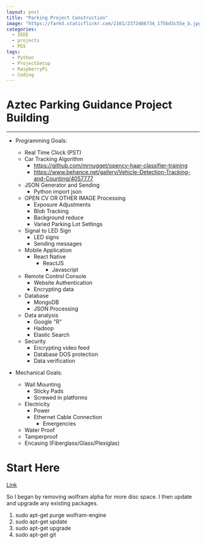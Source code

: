 ```yaml
---
layout: post
title: "Parking Project Construction"
image: "https://farm3.staticflickr.com/2101/2372486734_175bd3c55e_b.jpg"
categories:
  - IEEE
  - projects
  - PGS
tags:
  - Python
  - ProjectSetup
  - RaspberryPi
  - Coding
---
```


# Aztec Parking Guidance Project Building
---


* Programming Goals:
  * Real Time Clock (PST)
  * Car Tracking Algorithm
    * https://github.com/mrnugget/opencv-haar-classifier-training
    * https://www.behance.net/gallery/Vehicle-Detection-Tracking-and-Counting/4057777
  * JSON Generator and Sending
    * Python import json
  * OPEN CV OR OTHER IMAGE Processing
    * Exposure Adjustments
    * Blob Tracking
    * Background reduce
    * Varied Parking Lot Settings
  * Signal to LED Sign
    * LED signs
    * Sending messages
  * Mobile Application
    * React Native
      * ReactJS
        * Javascript
  * Remote Control Console
    * Website Authentication
    * Encrypting data
  * Database
    * MongoDB
    * JSON Processing
  * Data analysis
    * Google "R"
    * Hadoop
    * Elastic Search  
  * Security
    * Encrypting video feed
    * Database DOS protection
    * Data verification


* Mechanical Goals:
  * Wall Mounting
    * Sticky Pads
    * Screwed in platforms
  * Electricity
    * Power
    * Ethernet Cable Connection
      * Emergencies
  * Water Proof
  * Tamperproof
  * Encasing (Fiberglass/Glass/Plexiglas)  


# Start Here

[Link](http://www.pyimagesearch.com/2016/04/18/install-guide-raspberry-pi-3-raspbian-jessie-opencv-3/)  

So I began by removing wolfram alpha for more disc space. I then update and upgrade any existing packages.  

1. sudo apt-get purge wolfram-engine
2. sudo apt-get update
3. sudo apt-get upgrade
4. sudo apt-get git
